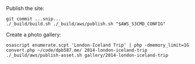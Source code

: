 Publish the site:

    git commit ...snip...
    ./_build/build.sh ./_build/aws/publish.sh "$AWS_S3CMD_CONFIG"

Create a photo gallery:

    osascript enumerate.scpt 'London-Iceland Trip' | php -dmemory_limit=1G convert.php ~/code/dpb587.me/ 2014-london-iceland-trip
    ./_build/aws/publish-asset.sh gallery/2014-london-iceland-trip
